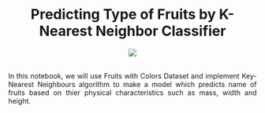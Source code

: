 <div align="center">
  
# Predicting Type of Fruits by K-Nearest Neighbor Classifier
</div>

<div align="center">
<img src="https://user-images.githubusercontent.com/69224996/97064425-9c647000-155a-11eb-97fa-fee1c4be2f7a.jpg" >
</div>

<br />
<div align="justify">

In this notebook, we will use Fruits with Colors Dataset and implement Key-Nearest Neighbours algorithm to make a model which predicts name of fruits based on thier physical characteristics such as mass, width and height. 

</div>

